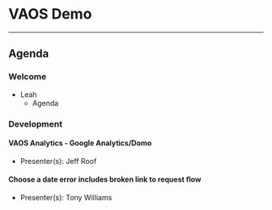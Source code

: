 # VAOS Demo

---

## Agenda

### Welcome

- Leah 
  - Agenda

### Development

#### VAOS Analytics - Google Analytics/Domo 
  - Presenter(s): Jeff Roof

#### Choose a date error includes broken link to request flow 
  - Presenter(s): Tony Williams 
